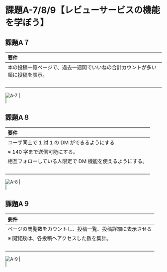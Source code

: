 # 課題A-7/8/9【レビューサービスの機能を学ぼう】
## 課題A７
|要件|
|:----|
| 本の投稿一覧ページで、過去一週間でいいねの合計カウントが多い順に投稿を表示。|
|<br>|
![A-7](https://user-images.githubusercontent.com/124852092/242305489-b868f90a-10fd-4a5d-8738-3617ddb57ee3.gif)
|<br>|

## 課題A８
|要件|
|:----|
| ユーザ同士で 1 対 1 の DM ができるようにする<br>
※ 140 字まで送信可能にする。|
| 相互フォローしている人限定で DM 機能を使えるようにする。|
|<br>|
![A-8](https://user-images.githubusercontent.com/124852092/242305482-fade615d-5366-40ce-990b-3a6c86145f7e.gif)
|<br>|

## 課題A９
|要件|
|:----|
| ページの閲覧数をカウントし、投稿一覧、投稿詳細に表示させる<br>
※ 閲覧数は、各投稿へアクセスした数を集計。|
|<br>|
![A-9](https://user-images.githubusercontent.com/124852092/242305465-92dca967-77e3-48c0-8368-14b9f0d6805e.gif)
|<br>|